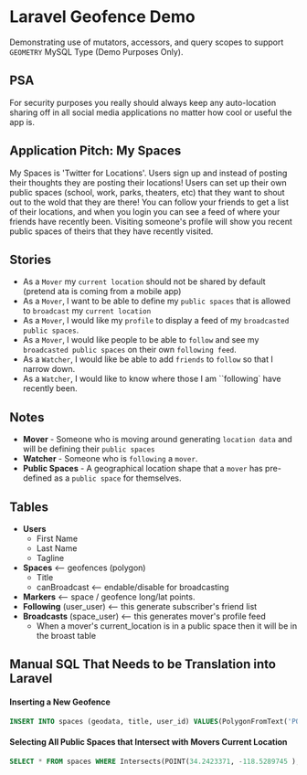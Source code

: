 # Laravel Geofence Demo

Demonstrating use of mutators, accessors, and query scopes to support ``GEOMETRY`` MySQL 
Type (Demo Purposes Only). 

## PSA
For security purposes you really should always keep any auto-location 
sharing off in all social media applications no matter how cool or useful the app is. 

## Application Pitch: My Spaces
My Spaces is 'Twitter for Locations'. Users sign up and instead of posting their thoughts they 
are posting their locations! Users can set up their own public spaces (school, work, parks, 
theaters, etc) that they want to shout out to the wold that they are there! You can follow your 
friends to get a list of their locations, and when you login you can see a feed of where your 
friends have recently been. Visiting someone's profile will show you recent public spaces of theirs that they have recently visited.

## Stories
- As a ``Mover`` my ``current location`` should not be shared by default (pretend ata is coming from a mobile app)
- As a ``Mover``, I want to be able to define my ``public spaces`` that is allowed to 
  ``broadcast`` my ``current location``
- As a ``Mover``, I would like my ``profile`` to display a feed of my ``broadcasted public spaces``.
- As a ``Mover``, I would like people to be able to ``follow`` and see my ``broadcasted public spaces`` on their own ``following feed``. 
- As a ``Watcher``, I would like be able to add ``friends`` to ``follow`` 
  so that I narrow down.
- As a ``Watcher``, I would like to know where those I am ``following` have recently been.


## Notes
- **Mover** - Someone who is moving around generating ``location data`` and will be defining their ``public spaces``
- **Watcher** - Someone who is ``following`` a ``mover``.
- **Public Spaces** - A geographical location shape that a ``mover`` has pre-defined as a ``public space`` for themselves.

  
## Tables
- **Users**
  - First Name
  - Last Name
  - Tagline
- **Spaces** <-- geofences (polygon)
  - Title
  - canBroadcast <-- endable/disable for broadcasting
- **Markers** <-- space / geofence long/lat points. 
- **Following** (user_user) <-- this generate subscriber's friend list
- **Broadcasts** (space_user) <-- this generates mover's profile feed
  - When a mover's current_location is in a public space then it will be in the broast table

## Manual SQL That Needs to be Translation into Laravel

#### Inserting a New Geofence
```sql
INSERT INTO spaces (geodata, title, user_id) VALUES(PolygonFromText('POLYGON((34.2424235 -118.5290969, 34.2422782 -118.5290969, 34.2422771 -118.5288421, 34.24242459999999 -118.52884680000001, 34.2424235 -118.5290969))'), 'My Public Space Name',1 );
```
#### Selecting All Public Spaces that Intersect with Movers Current Location
```sql
SELECT * FROM spaces WHERE Intersects(POINT(34.2423371, -118.5289745 ), geodata);
```


